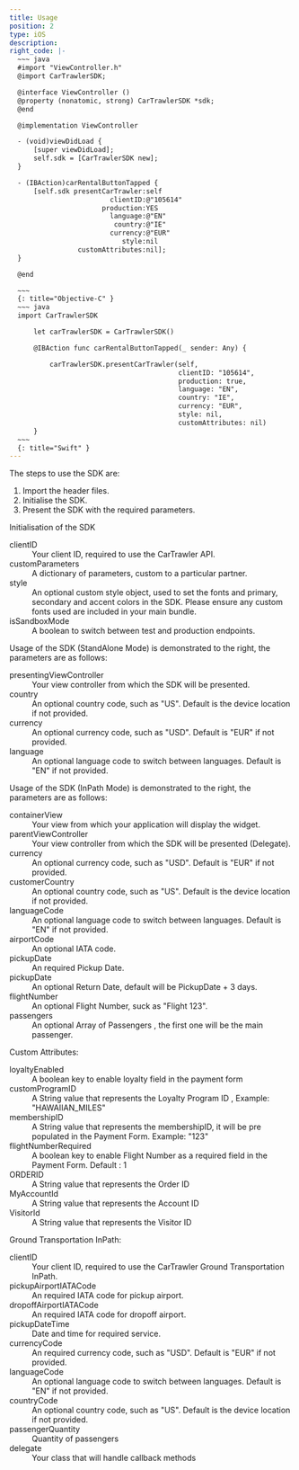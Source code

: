 ```yaml
---
title: Usage
position: 2
type: iOS
description:
right_code: |-
  ~~~ java
  #import "ViewController.h"
  @import CarTrawlerSDK;

  @interface ViewController ()
  @property (nonatomic, strong) CarTrawlerSDK *sdk;
  @end

  @implementation ViewController

  - (void)viewDidLoad {
      [super viewDidLoad];
      self.sdk = [CarTrawlerSDK new];
  }

  - (IBAction)carRentalButtonTapped {
      [self.sdk presentCarTrawler:self
                         clientID:@"105614"
                       production:YES
                         language:@"EN"
                          country:@"IE"
                         currency:@"EUR"
                            style:nil
                 customAttributes:nil];
  }

  @end

  ~~~
  {: title="Objective-C" }
  ~~~ java
  import CarTrawlerSDK

      let carTrawlerSDK = CarTrawlerSDK()

      @IBAction func carRentalButtonTapped(_ sender: Any) {

          carTrawlerSDK.presentCarTrawler(self,
                                          clientID: "105614",
                                          production: true,
                                          language: "EN",
                                          country: "IE",
                                          currency: "EUR",
                                          style: nil,
                                          customAttributes: nil)
      }
  ~~~
  {: title="Swift" }
---
```



The steps to use the SDK are:

1. Import the header files.
2. Initialise the SDK.
3. Present the SDK with the required parameters.

Initialisation of the SDK

<dl>
<dt>clientID</dt><dd>Your client ID, required to use the CarTrawler API.</dd>
<dt>customParameters</dt><dd>A dictionary of parameters, custom to a particular partner.</dd>
<dt>style</dt><dd>An optional custom style object, used to set the fonts and primary, secondary and accent colors in the SDK. Please ensure any custom fonts used are included in your main bundle.</dd>
<dt>isSandboxMode</dt><dd>A boolean to switch between test and production endpoints.</dd>
</dl>

Usage of the SDK (StandAlone Mode) is demonstrated to the right, the parameters are as follows:

<dl>

  <dt>presentingViewController</dt><dd>Your view controller from which the SDK will be presented.</dd>  
  <dt>country</dt><dd>An optional country code, such as "US". Default is the device location if not provided.</dd>
  <dt>currency</dt><dd>An optional currency code, such as "USD". Default is "EUR" if not provided.</dd>
  <dt>language</dt><dd>An optional language code to switch between languages. Default is "EN" if not provided.</dd>

</dl>

Usage of the SDK (InPath Mode) is demonstrated to the right, the parameters are as follows:

<dl>

  <dt>containerView</dt><dd>Your view from which your application will display the widget.</dd>  
  <dt>parentViewController</dt><dd>Your view controller from which the SDK will be presented (Delegate).</dd>  
  <dt>currency</dt><dd>An optional currency code, such as "USD". Default is "EUR" if not provided.</dd>
  <dt>customerCountry</dt><dd>An optional country code, such as "US". Default is the device location if not provided.</dd>
  <dt>languageCode</dt><dd>An optional language code to switch between languages. Default is "EN" if not provided.</dd>
  <dt>airportCode</dt><dd>An optional IATA code.</dd>
  <dt>pickupDate</dt><dd>An required Pickup Date.</dd>
  <dt>pickupDate</dt><dd>An optional Return Date, default will be PickupDate + 3 days.</dd>
  <dt>flightNumber</dt><dd>An optional Flight Number, suck as "Flight 123".</dd>
  <dt>passengers</dt><dd>An optional Array of Passengers , the first one will be the main passenger.</dd>


</dl>

Custom Attributes:

<dl>
  <dt>loyaltyEnabled</dt>
  <dd>A boolean key to enable loyalty field in the payment form</dd>
  <dt>customProgramID</dt>
  <dd>A String value that represents the Loyalty Program ID , Example: "HAWAIIAN_MILES"</dd>
  <dt>membershipID</dt>
  <dd>A String value that represents the membershipID, it will be pre populated in the Payment Form. Example: "123"</dd>
  <dt>flightNumberRequired</dt>
  <dd>A boolean key to enable Flight Number as a required field in the Payment Form. Default : 1 </dd>
  <dt>ORDERID</dt>
  <dd>A String value that represents the Order ID</dd>
  <dt>MyAccountId</dt>
  <dd>A String value that represents the Account ID</dd>
  <dt>VisitorId</dt>
  <dd>A String value that represents the Visitor ID </dd>
</dl>

Ground Transportation InPath:

<dl>
  <dt>clientID</dt>
  <dd>Your client ID, required to use the CarTrawler Ground Transportation InPath.</dd>
  <dt>pickupAirportIATACode</dt>
  <dd>An required IATA code for pickup airport.</dd>
  <dt>dropoffAirportIATACode</dt>
  <dd>An required IATA code for dropoff airport.</dd>
  <dt>pickupDateTime</dt>
  <dd>Date and time for required service.</dd>
  <dt>currencyCode</dt>
  <dd>An required currency code, such as "USD". Default is "EUR" if not provided.</dd>
  <dt>languageCode</dt>
  <dd>An optional language code to switch between languages. Default is "EN" if not provided.</dd>
  <dt>countryCode</dt>
  <dd>An optional country code, such as "US". Default is the device location if not provided.</dd>
  <dt>passengerQuantity</dt>
  <dd>Quantity of passengers</dd>
  <dt>delegate</dt>
  <dd>Your class that will handle callback methods</dd>
</dl>
